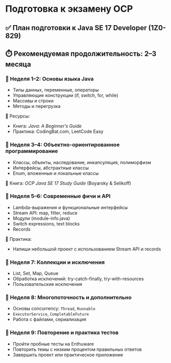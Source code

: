 # Подготовка к экзамену OCP

## ✅ План подготовки к Java SE 17 Developer (1Z0-829)

## ⏱️ Рекомендуемая продолжительность: 2–3 месяца

### 🔹 Неделя 1–2: Основы языка Java

- Типы данных, переменные, операторы
- Управляющие конструкции (if, switch, for, while)
- Массивы и строки
- Методы и перегрузка

🔧 Ресурсы:
- Книга: *Java: A Beginner’s Guide*
- Практика: CodingBat.com, LeetCode Easy

### 🔹 Неделя 3–4: Объектно-ориентированное программирование

- Классы, объекты, наследование, инкапсуляция, полиморфизм
- Интерфейсы, абстрактные классы
- Enum, вложенные и локальные классы

📘 Книга: *OCP Java SE 17 Study Guide* (Boyarsky & Selikoff)

### 🔹 Неделя 5–6: Современные фичи и API

- Lambda-выражения и функциональные интерфейсы
- Stream API: map, filter, reduce
- Модули (module-info.java)
- Switch expressions, text blocks
- Records

🔧 Практика:

- Напиши небольшой проект с использованием Stream API и records

### 🔹 Неделя 7: Коллекции и исключения

- List, Set, Map, Queue
- Обработка исключений: try-catch-finally, try-with-resources
- Пользовательские исключения

### 🔹 Неделя 8: Многопоточность и дополнительно

- Основы concurrency: `Thread`, `Runnable`
- `ExecutorService`, `CompletableFuture`
- Работа с файлами, сериализация

### 🔹 Неделя 9: Повторение и практика тестов

- Пройти пробные тесты на Enthuware
- Повторить темы с низким процентом правильных ответов
- Завершить проект или практическое приложение

